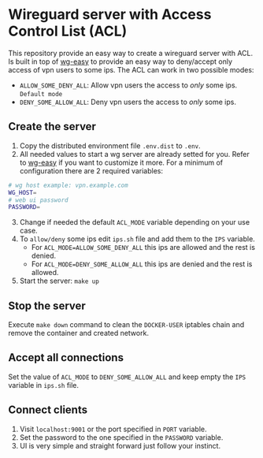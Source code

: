 # Wireguard server with Access Control List (ACL)

This repository provide an easy way to create a wireguard server with ACL.
Is built in top of [wg-easy](https://github.com/wg-easy/wg-easy) to provide an easy way to deny/accept only access of vpn users to some ips.
The ACL can work in two possible modes:

- `ALLOW_SOME_DENY_ALL`: Allow vpn users the access to _only_ some ips. `Default mode`
- `DENY_SOME_ALLOW_ALL`: Deny vpn users the access to _only_ some ips.

## Create the server

1. Copy the distributed environment file `.env.dist` to `.env`.
2. All needed values to start a wg server are already setted for you.
   Refer to [wg-easy](https://github.com/wg-easy/wg-easy) if you want to customize it more.
   For a minimum of configuration there are 2 required variables:

```BASH
# wg host example: vpn.example.com
WG_HOST=
# web ui password
PASSWORD=
```

3. Change if needed the default `ACL_MODE` variable depending on your use case.
4. To `allow/deny` some ips edit `ips.sh` file and add them to the `IPS` variable.
   - For `ACL_MODE=ALLOW_SOME_DENY_ALL` this ips are allowed and the rest is denied.
   - For `ACL_MODE=DENY_SOME_ALLOW_ALL` this ips are denied and the rest is allowed.
5. Start the server: `make up`

## Stop the server

Execute `make down` command to clean the `DOCKER-USER` iptables chain and remove the container and created network.

## Accept all connections

Set the value of `ACL_MODE` to `DENY_SOME_ALLOW_ALL` and keep empty the `IPS` variable in `ips.sh` file.

## Connect clients

1. Visit `localhost:9001` or the port specified in `PORT` variable.
2. Set the password to the one specified in the `PASSWORD` variable.
3. UI is very simple and straight forward just follow your instinct.
